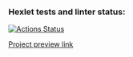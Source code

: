 ### Hexlet tests and linter status:
[![Actions Status](https://github.com/dmkael/python-project-83/actions/workflows/hexlet-check.yml/badge.svg)](https://github.com/dmkael/python-project-83/actions)

[Project preview link](https://python-project-83-2ssw.onrender.com)